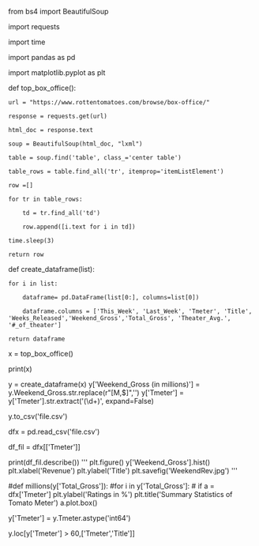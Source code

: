 from bs4 import BeautifulSoup 

import requests

import time

import pandas as pd

import matplotlib.pyplot as plt




def top_box_office():
    
    url = "https://www.rottentomatoes.com/browse/box-office/"

    response = requests.get(url)

    html_doc = response.text

    soup = BeautifulSoup(html_doc, "lxml")

    table = soup.find('table', class_='center table')

    table_rows = table.find_all('tr', itemprop='itemListElement')

    row =[]

    for tr in table_rows:

        td = tr.find_all('td')

        row.append([i.text for i in td])

    time.sleep(3)

    return row


def create_dataframe(list):

    for i in list:

        dataframe= pd.DataFrame(list[0:], columns=list[0])

        dataframe.columns = ['This_Week', 'Last_Week', 'Tmeter', 'Title', 'Weeks_Released','Weekend_Gross','Total_Gross', 'Theater_Avg.', '#_of_theater']
        
    return dataframe



x = top_box_office()

print(x)

y = create_dataframe(x)
y['Weekend_Gross (in millions)'] = y.Weekend_Gross.str.replace(r"[M,$]",'')
y['Tmeter'] = y['Tmeter'].str.extract('(\d+)', expand=False)


y.to_csv('file.csv')

    
dfx = pd.read_csv('file.csv')

df_fil = dfx[['Tmeter']]

print(df_fil.describe())
'''
plt.figure()
y['Weekend_Gross'].hist()
plt.xlabel('Revenue')
plt.ylabel('Title')
plt.savefig('WeekendRev.jpg')
'''

#def millions(y['Total_Gross']):
    #for i in y['Total_Gross']:
       # if 
a = dfx['Tmeter']
plt.ylabel('Ratings in %')
plt.title('Summary Statistics of Tomato Meter')
a.plot.box()

y['Tmeter'] = y.Tmeter.astype('int64')

y.loc[y['Tmeter'] > 60,['Tmeter','Title']]




